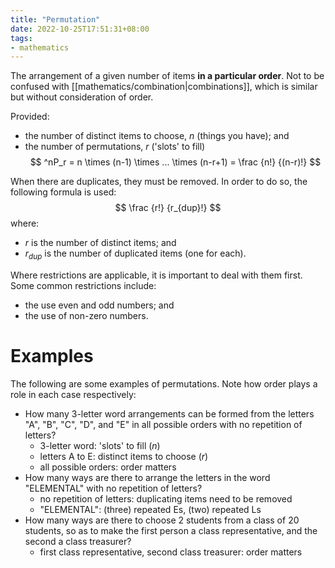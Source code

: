 ```yaml
---
title: "Permutation"
date: 2022-10-25T17:51:31+08:00
tags:
- mathematics
---
```


The arrangement of a given number of items **in a particular order**. Not to be confused with [[mathematics/combination|combinations]], which is similar but without consideration of order.

Provided:
- the number of distinct items to choose, $n$ (things you have); and
- the number of permutations, $r$ ('slots' to fill)
$$
^nP_r = n \times (n-1) \times ... \times (n-r+1) = \frac {n!} {(n-r)!}
$$

When there are duplicates, they must be removed. In order to do so, the following formula is used:
$$
\frac {r!} {r_{dup}!}
$$
where:
- $r$ is the number of distinct items; and
- $r_{dup}$ is the number of duplicated items (one for each).

Where restrictions are applicable, it is important to deal with them first. Some common restrictions include:
- the use even and odd numbers; and
- the use of non-zero numbers.

# Examples

The following are some examples of permutations. Note how order plays a role in each case respectively:

- How many 3-letter word arrangements can be formed from the letters "A", "B", "C", "D", and "E" in all possible orders with no repetition of letters?
	- 3-letter word: 'slots' to fill ($n$)
	- letters A to E: distinct items to choose ($r$)
	- all possible orders: order matters
- How many ways are there to arrange the letters in the word "ELEMENTAL" with no repetition of letters?
	- no repetition of letters: duplicating items need to be removed
	- "ELEMENTAL": (three) repeated Es, (two) repeated Ls
- How many ways are there to choose 2 students from a class of 20 students, so as to make the first person a class representative, and the second a class treasurer?
	- first class representative, second class treasurer: order matters
